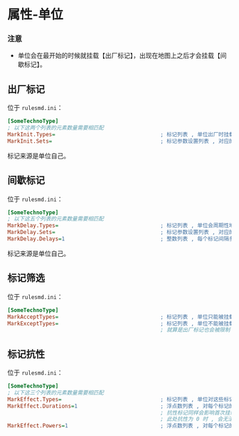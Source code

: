 # 属性-单位

### 注意

* 单位会在最开始的时候就挂载【出厂标记】，出现在地图上之后才会挂载【间歇标记】。



## 出厂标记

位于 `rulesmd.ini`：

```ini
[SomeTechnoType]
; 以下这两个列表的元素数量需要相匹配
MarkInit.Types=                                 ; 标记列表 , 单位出厂时挂载的标记
MarkInit.Sets=                                  ; 标记参数设置列表 , 对应的标记在挂载时会合并此设置 , 不设置则使用标记的默认值 , 默认值是 None (即无标记参数设置 , 不区分大小写)
```

标记来源是单位自己。



## 间歇标记

位于 `rulesmd.ini`：

```ini
[SomeTechnoType]
; 以下这五个列表的元素数量需要相匹配
MarkDelay.Types=                                ; 标记列表 , 单位会周期性地给自己添加这些标记
MarkDelay.Sets=                                 ; 标记参数设置列表 , 对应的标记在挂载时会合并此设置 , 不设置则使用标记的默认值 , 默认值是 None (即无标记参数设置 , 不区分大小写)
MarkDelay.Delays=1                              ; 整数列表 , 每个标记间隔多久触发一次 , 要求大于 0 , 默认值是 1 , 单位 : 帧
```

标记来源是单位自己。



## 标记筛选

位于 `rulesmd.ini`：

```ini
[SomeTechnoType]
MarkAcceptTypes=                                ; 标记列表 , 单位只能被挂载这些标记 , 不写或留空表示允许任意标记
MarkExceptTypes=                                ; 标记列表 , 单位不能被挂载这些标记 , 如果两个列表都设置了就必须同时满足两个列表才能挂载
                                                ; 就算是出厂标记也会被限制
```



## 标记抗性

位于 `rulesmd.ini`：

```ini
[SomeTechnoType]
; 以下这三个列表的元素数量需要相匹配
MarkEffect.Types=                               ; 标记列表 , 单位对这些标记拥有抗性
MarkEffect.Durations=1                          ; 浮点数列表 , 对每个标记的挂载时间的倍率 , 0 ~ 1 表示效果降低 , 大于 1 表示效果提升 , 小于 0 表示逆转效果 , 默认值是 1
                                                ; 抗性标记同样会影响首次挂载的持续时间 (包括出厂) , 但是无法凭此挂载无限时间的标记 , 不影响 Cap 的效果
                                                ; 此处抗性为 0 时 , 会无法挂载或无法增加 (减少) 持续时间
MarkEffect.Powers=1                             ; 浮点数列表 , 对每个标记的强度值倍率 , 0 ~ 1 表示效果降低 , 大于 1 表示效果提升 , 小于 0 表示逆转效果 (不是所有的效果种类都支持逆转) , 默认值是 1
```